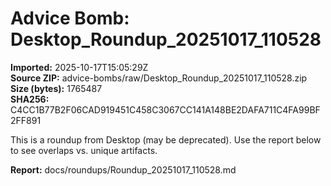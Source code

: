 # Advice Bomb: Desktop_Roundup_20251017_110528

**Imported:** 2025-10-17T15:05:29Z  
**Source ZIP:** advice-bombs/raw/Desktop_Roundup_20251017_110528.zip  
**Size (bytes):** 1765487  
**SHA256:** C4CC1B77B2F06CAD919451C458C3067CC141A148BE2DAFA711C4FA99BF2FF891

This is a roundup from Desktop (may be deprecated). Use the report below to see overlaps vs. unique artifacts.

**Report:** docs/roundups/Roundup_20251017_110528.md
